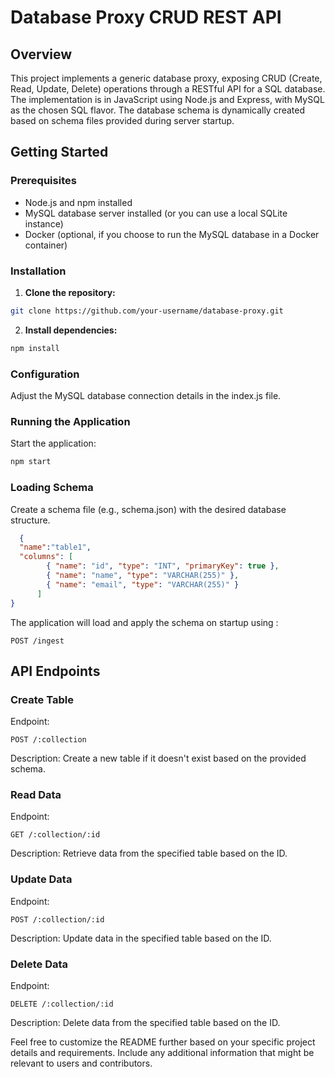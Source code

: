 # Database Proxy CRUD REST API
## Overview
This project implements a generic database proxy, exposing CRUD (Create, Read, Update, Delete) operations through a RESTful API for a SQL database. The implementation is in JavaScript using Node.js and Express, with MySQL as the chosen SQL flavor. The database schema is dynamically created based on schema files provided during server startup.

## Getting Started

### Prerequisites
- Node.js and npm installed
- MySQL database server installed (or you can use a local SQLite instance)
- Docker (optional, if you choose to run the MySQL database in a Docker container)

### Installation
1. **Clone the repository:**

```bash
git clone https://github.com/your-username/database-proxy.git
```

2. **Install dependencies:**

```bash
npm install
```

### Configuration
Adjust the MySQL database connection details in the index.js file.

### Running the Application
Start the application:

```bash
npm start
```

### Loading Schema
Create a schema file (e.g., schema.json) with the desired database structure.

```JSON
  {
  "name":"table1",
  "columns": [
        { "name": "id", "type": "INT", "primaryKey": true },
        { "name": "name", "type": "VARCHAR(255)" },
        { "name": "email", "type": "VARCHAR(255)" }
      ]
}
```
The application will load and apply the schema on startup using :
```http
POST /ingest
```

## API Endpoints
### Create Table
Endpoint: 
```http
POST /:collection
```
Description: Create a new table if it doesn't exist based on the provided schema.

### Read Data
Endpoint: 
```http
GET /:collection/:id
```
Description: Retrieve data from the specified table based on the ID.

### Update Data
Endpoint: 
```http
POST /:collection/:id
```
Description: Update data in the specified table based on the ID.

### Delete Data
Endpoint: 
```http
DELETE /:collection/:id
```
Description: Delete data from the specified table based on the ID.

Feel free to customize the README further based on your specific project details and requirements. Include any additional information that might be relevant to users and contributors.